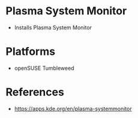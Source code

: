 # Plasma System Monitor

- Installs Plasma System Monitor

# Platforms

- openSUSE Tumbleweed

# References

- https://apps.kde.org/en/plasma-systemmonitor
